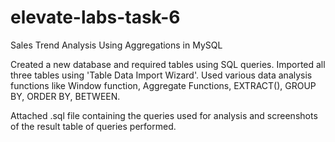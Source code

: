 # elevate-labs-task-6
Sales Trend Analysis Using Aggregations in MySQL

Created a new database and required tables using SQL queries.
Imported all three tables using 'Table Data Import Wizard'.
Used various data analysis functions like Window function, Aggregate Functions, EXTRACT(), GROUP BY, ORDER BY, BETWEEN.

Attached .sql file containing the queries used for analysis and screenshots of the result table of queries performed.
